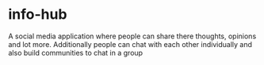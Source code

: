 # info-hub
A social media application where people can share there thoughts, opinions and lot more. Additionally people can chat with each other individually and also build communities to chat in a group
